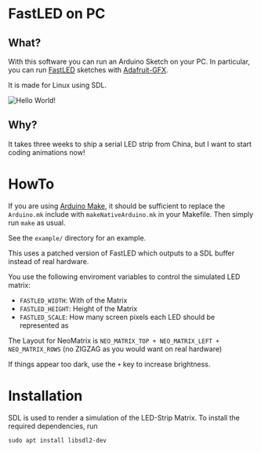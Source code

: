 # FastLED on PC

## What?

With this software you can run an Arduino Sketch on your PC.
In particular, you can run [FastLED](http://fastled.io/) sketches with [Adafruit-GFX](https://learn.adafruit.com/adafruit-gfx-graphics-library/).

It is made for Linux using SDL.

![Hello World!](https://user-images.githubusercontent.com/1301112/49700142-37f4cd80-fbdb-11e8-8783-30b7dcfdaad9.png)

## Why?

It takes three weeks to ship a serial LED strip from China, but I want to start coding animations now!

# HowTo

If you are using [Arduino Make](https://github.com/sudar/Arduino-Makefile), it should be sufficient to
replace the `Arduino.mk` include with `makeNativeArduino.mk` in your Makefile.
Then simply run `make` as usual.

See the `example/` directory for an example.

This uses a patched version of FastLED which outputs to a SDL buffer instead of real hardware.

You use the following enviroment variables to control the simulated LED matrix:

 - `FASTLED_WIDTH`: With of the Matrix
 - `FASTLED_HEIGHT`: Height of the Matrix
 - `FASTLED_SCALE`: How many screen pixels each LED should be represented as

The Layout for NeoMatrix is `NEO_MATRIX_TOP + NEO_MATRIX_LEFT + NEO_MATRIX_ROWS` (no ZIGZAG as you would want on real hardware)

If things appear too dark, use the `+` key to increase brightness.

# Installation

SDL is used to render a simulation of the LED-Strip Matrix.
To install the required dependencies, run

```
sudo apt install libsdl2-dev
```
